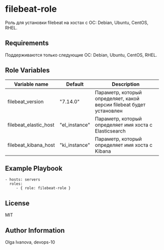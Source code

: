filebeat-role
=========

Роль для установки filebeat на хостах с ОС: Debian, Ubuntu, CentOS, RHEL.

Requirements
------------

Поддерживаются только следующие ОС: Debian, Ubuntu, CentOS, RHEL.

Role Variables
--------------

| Variable name | Default | Description |
|-----------------------|----------|-------------------------|
| filebeat_version | "7.14.0" | Параметр, который определяет, какой версии filebeat будет установлен |
| filebeat_elastic_host | "el_instance" | Параметр, который определяет имя хоста с Elasticsearch |
| filebeat_kibana_host | "ki_instance" | Параметр, который определяет имя хоста с Kibana |

Example Playbook
----------------

    - hosts: servers
      roles:
         - { role: filebeat-role }

License
-------

MIT

Author Information
------------------

Olga Ivanova, devops-10
